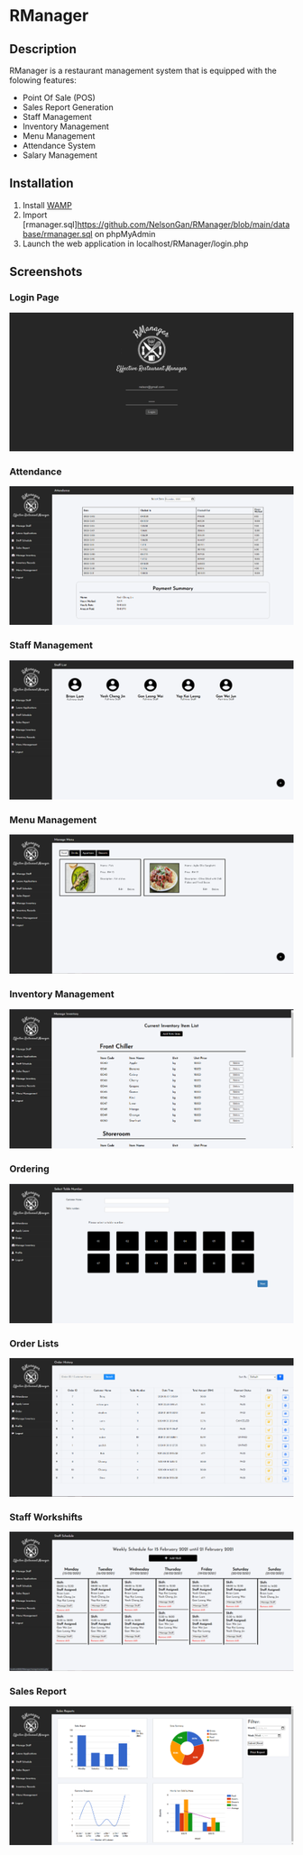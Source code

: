 # RManager #

## Description ##
RManager is a restaurant management system that is equipped with the folowing features:
* Point Of Sale (POS)
* Sales Report Generation
* Staff Management
* Inventory Management
* Menu Management
* Attendance System
* Salary Management

## Installation ##
1. Install [WAMP](https://www.wampserver.com/en/download-wampserver-64bits/)
2. Import [rmanager.sql]https://github.com/NelsonGan/RManager/blob/main/database/rmanager.sql on phpMyAdmin
3. Launch the web application in localhost/RManager/login.php

## Screenshots ##
### Login Page ###
![image](https://raw.githubusercontent.com/NelsonGan/RManager/main/images/login.png)

### Attendance ###
![image](https://raw.githubusercontent.com/NelsonGan/RManager/main/images/attendance.png)

### Staff Management ###
![image](https://raw.githubusercontent.com/NelsonGan/RManager/main/images/stafflist.png)

### Menu Management ###
![image](https://raw.githubusercontent.com/NelsonGan/RManager/main/images/menu.png)

### Inventory Management ###
![image](https://raw.githubusercontent.com/NelsonGan/RManager/main/images/inventory.png)

### Ordering ###
![image](https://raw.githubusercontent.com/NelsonGan/RManager/main/images/order.png)

### Order Lists ###
![image](https://raw.githubusercontent.com/NelsonGan/RManager/main/images/orderlist.png)

### Staff Workshifts ####
![image](https://raw.githubusercontent.com/NelsonGan/RManager/main/images/schedule.png)

### Sales Report ###
![image](https://raw.githubusercontent.com/NelsonGan/RManager/main/images/report.png)
